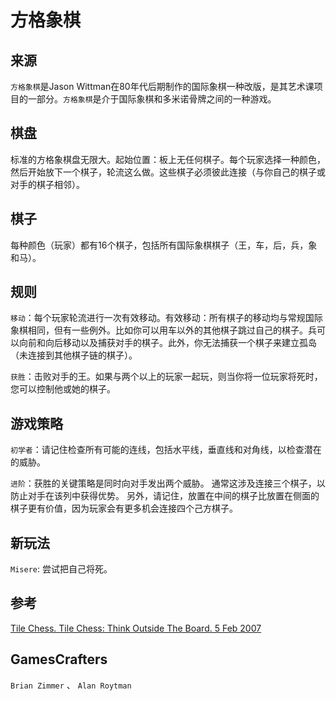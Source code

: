 # 方格象棋

## 来源

`方格象棋`是Jason Wittman在80年代后期制作的国际象棋一种改版，是其艺术课项目的一部分。`方格象棋`是介于国际象棋和多米诺骨牌之间的一种游戏。

## 棋盘

标准的方格象棋盘无限大。起始位置：板上无任何棋子。每个玩家选择一种颜色，然后开始放下一个棋子，轮流这么做。这些棋子必须彼此连接（与你自己的棋子或对手的棋子相邻）。

## 棋子

每种颜色（玩家）都有16个棋子，包括所有国际象棋棋子（王，车，后，兵，象和马）。

## 规则

`移动`：每个玩家轮流进行一次有效移动。有效移动：所有棋子的移动均与常规国际象棋相同，但有一些例外。比如你可以用车以外的其他棋子跳过自己的棋子。兵可以向前和向后移动以及捕获对手的棋子。此外，你无法捕获一个棋子来建立孤岛（未连接到其他棋子链的棋子）。

`获胜`：击败对手的王。如果与两个以上的玩家一起玩，则当你将一位玩家将死时，您可以控制他或她的棋子。

## 游戏策略

`初学者`：请记住检查所有可能的连线，包括水平线，垂直线和对角线，以检查潜在的威胁。

`进阶`：获胜的关键策略是同时向对手发出两个威胁。 通常这涉及连接三个棋子，以防止对手在该列中获得优势。 另外，请记住，放置在中间的棋子比放置在侧面的棋子更有价值，因为玩家会有更多机会连接四个己方棋子。

## 新玩法

`Misere`: 尝试把自己将死。

## 参考

[Tile Chess. Tile Chess: Think Outside The Board. 5 Feb 2007](http://www.sjgames.com/tilechess/)

## GamesCrafters

`Brian Zimmer` 、 `Alan Roytman`
